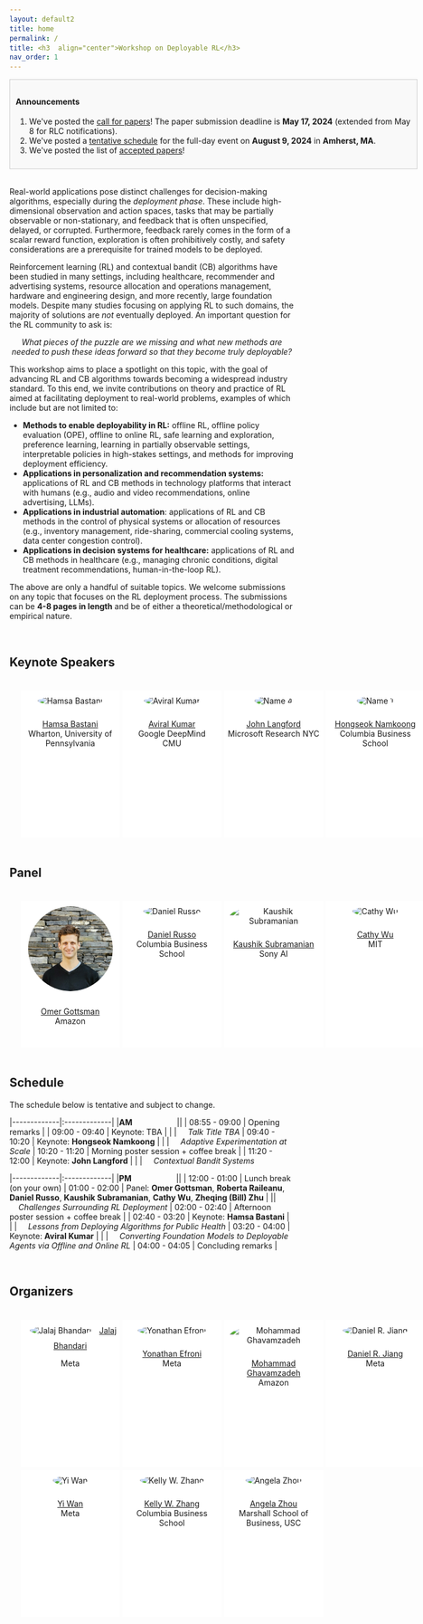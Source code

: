 ```yaml
---
layout: default2
title: home
permalink: /
title: <h3  align="center">Workshop on Deployable RL</h3>
nav_order: 1
---
```



<html lang="en">

<div class="news-box">
  <h4>Announcements</h4>
  <ol>
  <li>We've posted the <a href="/call">call for papers</a>! The paper submission deadline is <b>May 17, 2024</b> (extended from May 8 for RLC notifications).</li>
  <li>We've posted a <a href="#schedule">tentative schedule</a> for the full-day event on <b>August 9, 2024</b> in <b>Amherst, MA</b>.</li>
<li>We've posted the list of <a href="/accepted_papers">accepted papers</a>!</li>

  </ol>

  <!-- <p>1. <b>Recordings</b> are available on the <a href="https://neurips.cc/virtual/2023/workshop/66498" target="_blank">NeurIPS website</a> (NeurIPS registration required). They will be made public after one month (Jan 2024).<br>
  2. <b>Talk slides</b> are posted on the <a href="/speakers">speakers page</a>.<br>
  3. Congratuations to <a href="#paper-awards">paper award winners</a>!<br>
  4. <b>Workshop highlights and photos</b> can be found on our <a href="https://twitter.com/itif_workshop">Twitter</a>.
  <br><br> 
  </p>-->
</div>
</html>

<br>

Real-world applications pose distinct challenges for decision-making algorithms, especially during the <i>deployment phase</i>. These include high-dimensional observation and action spaces, tasks that may be partially observable or non-stationary, and feedback that is often unspecified, delayed, or corrupted. Furthermore, feedback rarely comes in the form of a scalar reward function, exploration is often prohibitively costly, and safety considerations are a prerequisite for trained models to be deployed.

Reinforcement learning (RL) and contextual bandit (CB) algorithms have been studied in many settings, including healthcare, recommender and advertising systems, resource allocation and operations management, hardware and engineering design, and more recently, large foundation models. Despite many studies focusing on applying RL to such domains, the majority of solutions are <i>not</i> eventually deployed. An important question for the RL community to ask is:
<div class="focus-box">
<p>What pieces of the puzzle are we missing and what new methods are needed to push these ideas forward so that they become truly deployable?</p>
</div>

This workshop aims to place a spotlight on this topic, with the goal of advancing RL and CB algorithms towards becoming a widespread industry standard. To this end, we invite contributions on theory and practice of RL aimed at facilitating deployment to real-world problems, examples of which include but are not limited to:
* __Methods to enable deployability in RL:__ offline RL, offline policy evaluation (OPE), offline to online RL, safe learning and exploration, preference learning, learning in partially observable settings, interpretable policies in high-stakes settings, and methods for improving deployment efficiency.
* __Applications in personalization and recommendation systems:__ applications of RL and CB methods in technology platforms that interact with humans (e.g., audio and video recommendations, online advertising, LLMs).
* __Applications in industrial automation__: applications of RL and CB methods in the control of physical systems or allocation of resources (e.g., inventory management, ride-sharing, commercial cooling systems, data center congestion control).
* __Applications in decision systems for healthcare:__ applications of RL and CB methods in healthcare (e.g., managing chronic conditions, digital treatment recommendations, human-in-the-loop RL).

The above are only a handful of suitable topics. We welcome submissions on any topic that focuses on the RL deployment process. The submissions can be <b>4-8 pages in length</b> and be of either a theoretical/methodological or empirical nature.

<br>

## Keynote Speakers
<!-- Check talk details (title, abstract, speaker bio, slides) at this [page](speakers)! -->
<html>
    <div class="team-container">
        <div class="team-member">
            <img src="/assets/img/speakers/hamsa.jpg" alt="Hamsa Bastani">
            <p><a href="https://hamsabastani.github.io/">Hamsa Bastani</a>
            <br>Wharton, University of Pennsylvania</p>
        </div>
        <!-- <div class="team-member">
            <img src="/assets/img/speakers/dan.jpg" alt="Daniel Russo">
            <p><a href="https://djrusso.github.io/">Daniel Russo</a>
            <br>Columbia Business School</p>
        </div> -->
        <div class="team-member">
            <img src="/assets/img/speakers/aviral.jpg" alt="Aviral Kumar">
            <p><a href="https://aviralkumar2907.github.io/">Aviral Kumar</a>
            <br>Google DeepMind<br>CMU</p>
        </div>
        <div class="team-member">
            <img src="/assets/img/speakers/john_langford.jpg" alt="Name 4">
            <p><a href="https://www.microsoft.com/en-us/research/people/jcl/">John Langford</a>
            <br>Microsoft Research NYC</p>
        </div>
        <div class="team-member">
            <img src="/assets/img/speakers/hong.png" alt="Name 1">
            <p><a href="https://hsnamkoong.github.io/">Hongseok Namkoong</a>
            <br>Columbia Business School</p>
        </div>
    </div>
</html>


## Panel
<!-- ##### Challenges in RL deployment 
Time: 10:45-11:30 -->
<html>
    <div class="team-container">
        <div class="team-member">
            <img src="/assets/img/speakers/omer.png" alt="Omer Gottsman">
            <p><a href="https://omergott.github.io/">Omer Gottsman</a>
            <br>Amazon</p>
        </div>
        <!-- <div class="team-member">
            <img src="/assets/img/speakers/roberta.jpg" alt="Roberta Raileanu">
            <p><a href="https://rraileanu.github.io/">Roberta Raileanu</a>
            <br>Meta GenAI</p>
        </div> -->
        <div class="team-member">
            <img src="/assets/img/speakers/dan.jpg" alt="Daniel Russo">
            <p><a href="https://djrusso.github.io/">Daniel Russo</a>
            <br>Columbia Business School</p>
        </div>
        <div class="team-member">
            <img src="/assets/img/speakers/kaushik.jpg" alt="Kaushik Subramanian">
            <p><a href="https://ai.sony/people/Kaushik-Subramanian/">Kaushik Subramanian</a>
            <br>Sony AI</p>
        </div>
        <div class="team-member">
            <img src="/assets/img/speakers/cathy.jpg" alt="Cathy Wu">
            <p><a href="http://www.wucathy.com/">Cathy Wu</a>
            <br>MIT</p>
        </div>
        <div class="team-member">
            <img src="/assets/img/speakers/bill.jpg" alt="Zheqing (Bill) Zhu">
            <p><a href="https://www.zheqingbillzhu.com/">Zheqing (Bill) Zhu</a>
            <br>Meta<br><b>Panel moderator</b></p>
        </div>
    </div>
</html>


## Schedule

The schedule below is tentative and subject to change.

|-------------|:-------------|
|__AM__&nbsp;&nbsp;&nbsp;&nbsp;&nbsp;&nbsp;&nbsp;&nbsp;&nbsp;&nbsp;&nbsp;&nbsp;&nbsp;&nbsp;&nbsp;&nbsp;&nbsp;&nbsp;&nbsp;&nbsp;||
| 08:55 - 09:00 | Opening remarks |
| 09:00 - 09:40 | Keynote: TBA |
| | &nbsp;&nbsp;&nbsp;&nbsp;<i>Talk Title TBA</i>
| 09:40 - 10:20 | Keynote: <b>Hongseok Namkoong</b> |
| | &nbsp;&nbsp;&nbsp;&nbsp;<i>Adaptive Experimentation at Scale</i>
| 10:20 - 11:20 | Morning poster session + coffee break |
| 11:20 - 12:00 | Keynote: <b>John Langford</b> |
| | &nbsp;&nbsp;&nbsp;&nbsp;<i>Contextual Bandit Systems</i>


|-------------|:-------------|
|__PM__&nbsp;&nbsp;&nbsp;&nbsp;&nbsp;&nbsp;&nbsp;&nbsp;&nbsp;&nbsp;&nbsp;&nbsp;&nbsp;&nbsp;&nbsp;&nbsp;&nbsp;&nbsp;&nbsp;&nbsp;||
| 12:00 - 01:00 | Lunch break (on your own)
| 01:00 - 02:00 | Panel: <b>Omer Gottsman</b>, <b>Roberta Raileanu</b>, <b>Daniel Russo</b>, <b>Kaushik Subramanian</b>, <b>Cathy Wu</b>, <b>Zheqing (Bill) Zhu</b> |
|| &nbsp;&nbsp;&nbsp;&nbsp;<i>Challenges Surrounding RL Deployment</i>
| 02:00 - 02:40 | Afternoon poster session + coffee break |
| 02:40 - 03:20 | Keynote: <b>Hamsa Bastani</b> |
| | &nbsp;&nbsp;&nbsp;&nbsp;<i>Lessons from Deploying Algorithms for Public Health</i>
| 03:20 - 04:00 | Keynote: <b>Aviral Kumar</b> |
| | &nbsp;&nbsp;&nbsp;&nbsp;<i>Converting Foundation Models to Deployable Agents via Offline and Online RL</i>
| 04:00 - 04:05 | Concluding remarks |

<br>


## Organizers
<html>
    <div class="team-container">
        <div class="team-member">
            <img src="/assets/img/organizers/jalaj.jpg" alt="Jalaj Bhandari">
            <a href="http://www.columbia.edu/~jb3618/">Jalaj Bhandari</a>
            <p>Meta</p>
        </div>
        <div class="team-member">
            <img src="/assets/img/organizers/yonathan.jpg" alt="Yonathan Efroni">
            <p><a href="https://sites.google.com/view/yonathan-efroni/home">Yonathan Efroni</a>
            <br>Meta</p>
        </div>
        <div class="team-member">
            <img src="/assets/img/organizers/mohammad.jpeg" alt="Mohammad Ghavamzadeh">
            <p><a href="https://mohammadghavamzadeh.github.io/">Mohammad Ghavamzadeh</a>
            <br>Amazon</p>
        </div>
        <div class="team-member">
            <img src="/assets/img/organizers/daniel.jpeg" alt="Daniel R. Jiang">
            <p><a href="https://danielrjiang.github.io/">Daniel R. Jiang</a>
            <br>Meta</p>
        </div>
        <div class="team-member">
            <img src="/assets/img/organizers/aldo.jpg" alt="Aldo Pacchiano">
            <p><a href="https://www.aldopacchiano.ai/">Aldo Pacchiano</a>
            <br>Boston University</p>
        </div>
        <div class="team-member">
            <img src="/assets/img/organizers/yi.jpg" alt="Yi Wan">
            <p><a href="https://sites.google.com/view/yi-wan">Yi Wan</a>
            <br>Meta</p>
        </div>
        <div class="team-member">
            <img src="/assets/img/organizers/kelly.jpeg" alt="Kelly W. Zhang">
            <p><a href="https://kellywzhang.github.io/">Kelly W. Zhang</a>
            <br>Columbia Business School</p>
        </div>
        <div class="team-member">
            <img src="/assets/img/organizers/angela.jpg" alt="Angela Zhou">
            <p><a href="https://angelamzhou.github.io/">Angela Zhou</a>
            <br>Marshall School of Business, USC</p>
        </div>
    </div>
</html>


<!-- ## Sponsors

<html>
    <div class="sponsor-container">
        <div class="sponsor">
            <img src="/assets/img/sponsors/ubiquant.jpg" alt="Ubiquant">
            <p class="caption"><a href="https://www.ubiquant.com/website/home">Ubiquant</a></p>
        </div>
        <div class="sponsor" >
            <img src="/assets/img/sponsors/sambanova.png" alt="SambaNova Systems" max-width=300px>
            <p class="caption"><a href="https://sambanova.ai/">SambaNova Systems</a></p>
        </div>
        <div class="sponsor" >
            <img src="/assets/img/sponsors/apple.png" alt="Apple" max-width=300px>
            <p class="caption"><a href="https://www.apple.com/">Apple</a></p>
        </div>
        <div class="right-half"></div> Empty right-half

    </div>
</html> -->

<style>
    /* Style for the team container */
.team-container {
    display: grid;
    grid-template-columns: repeat(5, 1fr); /* Display 3 members per row */
    gap: 5px;
    max-width: 1000px;
    padding: 20px;
}


@media (max-width: 768px) {
    .team-container {
        grid-template-columns: repeat(2, 1fr); /* Display 2 members per row on smaller screens */
    }
}

/* Style for each team member */
.team-member {
    text-align: center;
    background-color: #fff;
    padding: 0px;
    width: 175px; /* Set a fixed width for consistent circle appearance */
    height: 260px; /* Set a fixed height for consistent circle appearance */
    /* box-shadow: 0px 3px 6px rgba(0, 0, 0, 0.1); */
    overflow: hidden; /* Hide any image overflow */
}


.team-member h3 {
    font-size: 16px;
    color: #333;
}

.team-member img {
  object-fit: cover;
  border-radius:50%;
  width: 150px;
  height: 150px;
  padding: 10px;
}

.sponsor-container {
    display: flex;
    gap: 5px;
}

.sponsor {
    flex: 1;
    margin: 10px;
    text-align: center;
    box-sizing: border-box;
    height: 50px;
    width: 50px;
}

.sponsor img {  
    width: 100%; /* Make the image take up 100% of the figure's width */
    height: 100%;
    object-fit: contain; 
}

.caption {
    margin-top: 12px; /* Adjust the margin to control the gap between the figure and the caption */
}

.right-half {
    flex: 1; /* Each figure takes up 50% of the available width */
    height: 500px; /* Set a fixed height for all figures (adjust the value as needed) */
}

.news-box {
    border: 1px solid #ccc;
    padding: 10px;
    width: 700px;
    margin: 0 auto;
    background-color: #f9f9f9;
}

.focus-box {
    border: 0px;
    padding: 0px;
    max-width: 600px;
    margin: 0 auto;
    text-align: center;
    font-style: italic;
}


@media (max-width: 700px) {
    .news-box {
        width: 100%; /* Adjust width to fit the screen */
    }
}
</style>

<br><br>
